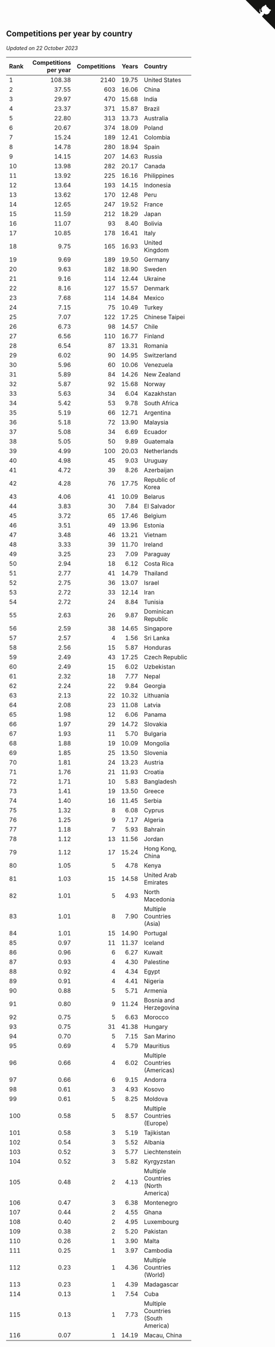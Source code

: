 ## Competitions per year by country

*Updated on 22 October 2023*

| Rank | Competitions per year | Competitions | Years | Country |
| :--- | ---: | ---: | ---: | :--- |
| 1 | 108.38 | 2140 | 19.75 | United States |
| 2 | 37.55 | 603 | 16.06 | China |
| 3 | 29.97 | 470 | 15.68 | India |
| 4 | 23.37 | 371 | 15.87 | Brazil |
| 5 | 22.80 | 313 | 13.73 | Australia |
| 6 | 20.67 | 374 | 18.09 | Poland |
| 7 | 15.24 | 189 | 12.41 | Colombia |
| 8 | 14.78 | 280 | 18.94 | Spain |
| 9 | 14.15 | 207 | 14.63 | Russia |
| 10 | 13.98 | 282 | 20.17 | Canada |
| 11 | 13.92 | 225 | 16.16 | Philippines |
| 12 | 13.64 | 193 | 14.15 | Indonesia |
| 13 | 13.62 | 170 | 12.48 | Peru |
| 14 | 12.65 | 247 | 19.52 | France |
| 15 | 11.59 | 212 | 18.29 | Japan |
| 16 | 11.07 | 93 | 8.40 | Bolivia |
| 17 | 10.85 | 178 | 16.41 | Italy |
| 18 | 9.75 | 165 | 16.93 | United Kingdom |
| 19 | 9.69 | 189 | 19.50 | Germany |
| 20 | 9.63 | 182 | 18.90 | Sweden |
| 21 | 9.16 | 114 | 12.44 | Ukraine |
| 22 | 8.16 | 127 | 15.57 | Denmark |
| 23 | 7.68 | 114 | 14.84 | Mexico |
| 24 | 7.15 | 75 | 10.49 | Turkey |
| 25 | 7.07 | 122 | 17.25 | Chinese Taipei |
| 26 | 6.73 | 98 | 14.57 | Chile |
| 27 | 6.56 | 110 | 16.77 | Finland |
| 28 | 6.54 | 87 | 13.31 | Romania |
| 29 | 6.02 | 90 | 14.95 | Switzerland |
| 30 | 5.96 | 60 | 10.06 | Venezuela |
| 31 | 5.89 | 84 | 14.26 | New Zealand |
| 32 | 5.87 | 92 | 15.68 | Norway |
| 33 | 5.63 | 34 | 6.04 | Kazakhstan |
| 34 | 5.42 | 53 | 9.78 | South Africa |
| 35 | 5.19 | 66 | 12.71 | Argentina |
| 36 | 5.18 | 72 | 13.90 | Malaysia |
| 37 | 5.08 | 34 | 6.69 | Ecuador |
| 38 | 5.05 | 50 | 9.89 | Guatemala |
| 39 | 4.99 | 100 | 20.03 | Netherlands |
| 40 | 4.98 | 45 | 9.03 | Uruguay |
| 41 | 4.72 | 39 | 8.26 | Azerbaijan |
| 42 | 4.28 | 76 | 17.75 | Republic of Korea |
| 43 | 4.06 | 41 | 10.09 | Belarus |
| 44 | 3.83 | 30 | 7.84 | El Salvador |
| 45 | 3.72 | 65 | 17.46 | Belgium |
| 46 | 3.51 | 49 | 13.96 | Estonia |
| 47 | 3.48 | 46 | 13.21 | Vietnam |
| 48 | 3.33 | 39 | 11.70 | Ireland |
| 49 | 3.25 | 23 | 7.09 | Paraguay |
| 50 | 2.94 | 18 | 6.12 | Costa Rica |
| 51 | 2.77 | 41 | 14.79 | Thailand |
| 52 | 2.75 | 36 | 13.07 | Israel |
| 53 | 2.72 | 33 | 12.14 | Iran |
| 54 | 2.72 | 24 | 8.84 | Tunisia |
| 55 | 2.63 | 26 | 9.87 | Dominican Republic |
| 56 | 2.59 | 38 | 14.65 | Singapore |
| 57 | 2.57 | 4 | 1.56 | Sri Lanka |
| 58 | 2.56 | 15 | 5.87 | Honduras |
| 59 | 2.49 | 43 | 17.25 | Czech Republic |
| 60 | 2.49 | 15 | 6.02 | Uzbekistan |
| 61 | 2.32 | 18 | 7.77 | Nepal |
| 62 | 2.24 | 22 | 9.84 | Georgia |
| 63 | 2.13 | 22 | 10.32 | Lithuania |
| 64 | 2.08 | 23 | 11.08 | Latvia |
| 65 | 1.98 | 12 | 6.06 | Panama |
| 66 | 1.97 | 29 | 14.72 | Slovakia |
| 67 | 1.93 | 11 | 5.70 | Bulgaria |
| 68 | 1.88 | 19 | 10.09 | Mongolia |
| 69 | 1.85 | 25 | 13.50 | Slovenia |
| 70 | 1.81 | 24 | 13.23 | Austria |
| 71 | 1.76 | 21 | 11.93 | Croatia |
| 72 | 1.71 | 10 | 5.83 | Bangladesh |
| 73 | 1.41 | 19 | 13.50 | Greece |
| 74 | 1.40 | 16 | 11.45 | Serbia |
| 75 | 1.32 | 8 | 6.08 | Cyprus |
| 76 | 1.25 | 9 | 7.17 | Algeria |
| 77 | 1.18 | 7 | 5.93 | Bahrain |
| 78 | 1.12 | 13 | 11.56 | Jordan |
| 79 | 1.12 | 17 | 15.24 | Hong Kong, China |
| 80 | 1.05 | 5 | 4.78 | Kenya |
| 81 | 1.03 | 15 | 14.58 | United Arab Emirates |
| 82 | 1.01 | 5 | 4.93 | North Macedonia |
| 83 | 1.01 | 8 | 7.90 | Multiple Countries (Asia) |
| 84 | 1.01 | 15 | 14.90 | Portugal |
| 85 | 0.97 | 11 | 11.37 | Iceland |
| 86 | 0.96 | 6 | 6.27 | Kuwait |
| 87 | 0.93 | 4 | 4.30 | Palestine |
| 88 | 0.92 | 4 | 4.34 | Egypt |
| 89 | 0.91 | 4 | 4.41 | Nigeria |
| 90 | 0.88 | 5 | 5.71 | Armenia |
| 91 | 0.80 | 9 | 11.24 | Bosnia and Herzegovina |
| 92 | 0.75 | 5 | 6.63 | Morocco |
| 93 | 0.75 | 31 | 41.38 | Hungary |
| 94 | 0.70 | 5 | 7.15 | San Marino |
| 95 | 0.69 | 4 | 5.79 | Mauritius |
| 96 | 0.66 | 4 | 6.02 | Multiple Countries (Americas) |
| 97 | 0.66 | 6 | 9.15 | Andorra |
| 98 | 0.61 | 3 | 4.93 | Kosovo |
| 99 | 0.61 | 5 | 8.25 | Moldova |
| 100 | 0.58 | 5 | 8.57 | Multiple Countries (Europe) |
| 101 | 0.58 | 3 | 5.19 | Tajikistan |
| 102 | 0.54 | 3 | 5.52 | Albania |
| 103 | 0.52 | 3 | 5.77 | Liechtenstein |
| 104 | 0.52 | 3 | 5.82 | Kyrgyzstan |
| 105 | 0.48 | 2 | 4.13 | Multiple Countries (North America) |
| 106 | 0.47 | 3 | 6.38 | Montenegro |
| 107 | 0.44 | 2 | 4.55 | Ghana |
| 108 | 0.40 | 2 | 4.95 | Luxembourg |
| 109 | 0.38 | 2 | 5.20 | Pakistan |
| 110 | 0.26 | 1 | 3.90 | Malta |
| 111 | 0.25 | 1 | 3.97 | Cambodia |
| 112 | 0.23 | 1 | 4.36 | Multiple Countries (World) |
| 113 | 0.23 | 1 | 4.39 | Madagascar |
| 114 | 0.13 | 1 | 7.54 | Cuba |
| 115 | 0.13 | 1 | 7.73 | Multiple Countries (South America) |
| 116 | 0.07 | 1 | 14.19 | Macau, China |


<a href="https://github.com/JustinTimeCuber/wca_statistics" class="github-corner" aria-label="View source on Github"><svg width="80" height="80" viewBox="0 0 250 250" style="fill:#151513; color:#fff; position: absolute; top: 0; border: 0; right: 0;" aria-hidden="true"><path d="M0,0 L115,115 L130,115 L142,142 L250,250 L250,0 Z"></path><path d="M128.3,109.0 C113.8,99.7 119.0,89.6 119.0,89.6 C122.0,82.7 120.5,78.6 120.5,78.6 C119.2,72.0 123.4,76.3 123.4,76.3 C127.3,80.9 125.5,87.3 125.5,87.3 C122.9,97.6 130.6,101.9 134.4,103.2" fill="currentColor" style="transform-origin: 130px 106px;" class="octo-arm"></path><path d="M115.0,115.0 C114.9,115.1 118.7,116.5 119.8,115.4 L133.7,101.6 C136.9,99.2 139.9,98.4 142.2,98.6 C133.8,88.0 127.5,74.4 143.8,58.0 C148.5,53.4 154.0,51.2 159.7,51.0 C160.3,49.4 163.2,43.6 171.4,40.1 C171.4,40.1 176.1,42.5 178.8,56.2 C183.1,58.6 187.2,61.8 190.9,65.4 C194.5,69.0 197.7,73.2 200.1,77.6 C213.8,80.2 216.3,84.9 216.3,84.9 C212.7,93.1 206.9,96.0 205.4,96.6 C205.1,102.4 203.0,107.8 198.3,112.5 C181.9,128.9 168.3,122.5 157.7,114.1 C157.9,116.9 156.7,120.9 152.7,124.9 L141.0,136.5 C139.8,137.7 141.6,141.9 141.8,141.8 Z" fill="currentColor" class="octo-body"></path></svg></a><style>.github-corner:hover .octo-arm{animation:octocat-wave 560ms ease-in-out}@keyframes octocat-wave{0%,100%{transform:rotate(0)}20%,60%{transform:rotate(-25deg)}40%,80%{transform:rotate(10deg)}}@media (max-width:500px){.github-corner:hover .octo-arm{animation:none}.github-corner .octo-arm{animation:octocat-wave 560ms ease-in-out}}</style>
